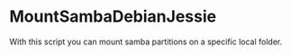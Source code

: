 # MountSambaDebianJessie
With this script you can mount samba partitions on a specific local folder.
